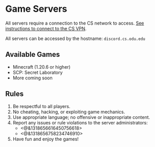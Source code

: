 # Game Servers
All servers require a connection to the CS network to access. [See instructions to connect to the CS VPN](https://systems.cs.odu.edu/network/vpn/).

All servers can be accessed by the hostname: `discord.cs.odu.edu`
## Available Games
* Minecraft (1.20.6 or higher)
* SCP: Secret Laboratory
* More coming soon
## Rules
1. Be respectful to all players.
2. No cheating, hacking, or exploiting game mechanics.
3. Use appropriate language; no offensive or inappropriate content.
4. Report any issues or rule violations to the server administrators:
    * <@&1318656616450756618>
    * <@&1318656758234746910>
5. Have fun and enjoy the games!